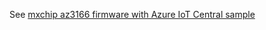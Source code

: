 See [mxchip az3166 firmware with Azure IoT Central sample](https://github.com/obastemur/mxchip_az3166_firmware)
